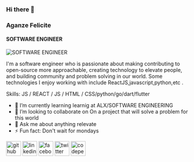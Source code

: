 ### Hi there 👋
### Aganze Felicite
#### SOFTWARE ENGINEER
![SOFTWARE ENGINEER](https://devskrate.github.io/assets/blog-banners/git-github.jpg)

I'm a software engineer who is passionate about making contributing to open-source more approachable, creating technology to elevate people, and building community and problem solving in our world. Some technologies I enjoy working with include ReactJS,javascript,python,etc .  

Skills:  JS / REACT / JS / HTML / CSS/python/go/dart/flutter

- 🌱 I’m currently learning learnig at ALX/SOFTWARE ENGINEERING 
- 👯 I’m looking to collaborate on On a project that will solve a problem for this world 
- 💬 Ask me about anything relevate 
- ⚡ Fun fact: Don't wait for mondays 


[<img src='https://cdn.jsdelivr.net/npm/simple-icons@3.0.1/icons/github.svg' alt='github' height='40'>](https://github.com/AganzeFelicite)  [<img src='https://cdn.jsdelivr.net/npm/simple-icons@3.0.1/icons/linkedin.svg' alt='linkedin' height='40'>](https://www.linkedin.com/in/AganzeFelicite/)  [<img src='https://cdn.jsdelivr.net/npm/simple-icons@3.0.1/icons/facebook.svg' alt='facebook' height='40'>](https://www.facebook.com/AganzeFelicite)  [<img src='https://cdn.jsdelivr.net/npm/simple-icons@3.0.1/icons/twitter.svg' alt='twitter' height='40'>](https://twitter.com/AganzeFelicite)  [<img src='https://cdn.jsdelivr.net/npm/simple-icons@3.0.1/icons/codepen.svg' alt='codepen' height='40'>](https://codepen.io/AganzeFelicite)
